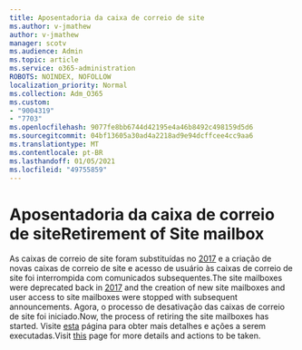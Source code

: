 ```yaml
---
title: Aposentadoria da caixa de correio de site
ms.author: v-jmathew
author: v-jmathew
manager: scotv
ms.audience: Admin
ms.topic: article
ms.service: o365-administration
ROBOTS: NOINDEX, NOFOLLOW
localization_priority: Normal
ms.collection: Adm_O365
ms.custom:
- "9004319"
- "7703"
ms.openlocfilehash: 9077fe8bb6744d42195e4a46b8492c498159d5d6
ms.sourcegitcommit: 04bf13605a30ad4a2218ad9e94dcffcee4cc9aa6
ms.translationtype: MT
ms.contentlocale: pt-BR
ms.lasthandoff: 01/05/2021
ms.locfileid: "49755859"
---
```

# <a name="retirement-of-site-mailbox"></a><span data-ttu-id="62fa8-102">Aposentadoria da caixa de correio de site</span><span class="sxs-lookup"><span data-stu-id="62fa8-102">Retirement of Site mailbox</span></span>

<span data-ttu-id="62fa8-103">As caixas de correio de site foram substituídas no [2017](https://techcommunity.microsoft.com/t5/microsoft-sharepoint-blog/deprecation-of-site-mailboxes/ba-p/93028) e a criação de novas caixas de correio de site e acesso de usuário às caixas de correio de site foi interrompida com comunicados subsequentes.</span><span class="sxs-lookup"><span data-stu-id="62fa8-103">The site mailboxes were deprecated back in [2017](https://techcommunity.microsoft.com/t5/microsoft-sharepoint-blog/deprecation-of-site-mailboxes/ba-p/93028) and the creation of new site mailboxes and user access to site mailboxes were stopped with subsequent announcements.</span></span> <span data-ttu-id="62fa8-104">Agora, o processo de desativação das caixas de correio de site foi iniciado.</span><span class="sxs-lookup"><span data-stu-id="62fa8-104">Now, the process of retiring the site mailboxes has started.</span></span> <span data-ttu-id="62fa8-105">Visite [esta](https://aka.ms/SiteMailboxRetirement) página para obter mais detalhes e ações a serem executadas.</span><span class="sxs-lookup"><span data-stu-id="62fa8-105">Visit [this](https://aka.ms/SiteMailboxRetirement) page for more details and actions to be taken.</span></span>
